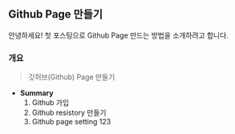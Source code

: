 ## Github Page 만들기


안녕하세요! 첫 포스팅으로 Github Page 만드는 방법을 소개하려고 합니다.

### 개요
> 깃허브(Github) Page  만들기
* **Summary**
	1. Github 가입
	2. Github resistory 만들기
	3. Github page setting
123

<!--stackedit_data:
eyJoaXN0b3J5IjpbMjYzMjQzMzI5LDE0NzAxODA3ODNdfQ==
-->